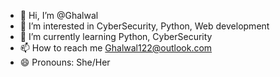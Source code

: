 - 👋 Hi, I’m @Ghalwal
- 👀 I’m interested in CyberSecurity, Python, Web development
- 🌱 I’m currently learning Python, CyberSecurity 
- 📫 How to reach me Ghalwal122@outlook.com
- 😄 Pronouns: She/Her

<!---
Ghalwal/Ghalwal is a ✨ special ✨ repository because its `README.md` (this file) appears on your GitHub profile.
You can click the Preview link to take a look at your changes.
--->
